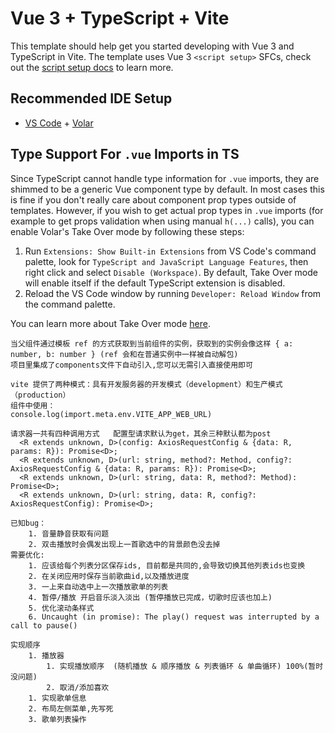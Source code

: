 # Vue 3 + TypeScript + Vite

This template should help get you started developing with Vue 3 and TypeScript in Vite. The template uses Vue 3 `<script setup>` SFCs, check out the [script setup docs](https://v3.vuejs.org/api/sfc-script-setup.html#sfc-script-setup) to learn more.

## Recommended IDE Setup

- [VS Code](https://code.visualstudio.com/) + [Volar](https://marketplace.visualstudio.com/items?itemName=Vue.volar)

## Type Support For `.vue` Imports in TS

Since TypeScript cannot handle type information for `.vue` imports, they are shimmed to be a generic Vue component type by default. In most cases this is fine if you don't really care about component prop types outside of templates. However, if you wish to get actual prop types in `.vue` imports (for example to get props validation when using manual `h(...)` calls), you can enable Volar's Take Over mode by following these steps:

1. Run `Extensions: Show Built-in Extensions` from VS Code's command palette, look for `TypeScript and JavaScript Language Features`, then right click and select `Disable (Workspace)`. By default, Take Over mode will enable itself if the default TypeScript extension is disabled.
2. Reload the VS Code window by running `Developer: Reload Window` from the command palette.

You can learn more about Take Over mode [here](https://github.com/johnsoncodehk/volar/discussions/471).

````
当父组件通过模板 ref 的方式获取到当前组件的实例，获取到的实例会像这样 { a: number, b: number } (ref 会和在普通实例中一样被自动解包)
项目里集成了components文件下自动引入,您可以无需引入直接使用即可

vite 提供了两种模式：具有开发服务器的开发模式（development）和生产模式（production）
组件中使用：
console.log(import.meta.env.VITE_APP_WEB_URL)

请求器一共有四种调用方式   配置型请求默认为get，其余三种默认都为post
  <R extends unknown, D>(config: AxiosRequestConfig & {data: R, params: R}): Promise<D>;
  <R extends unknown, D>(url: string, method?: Method, config?: AxiosRequestConfig & {data: R, params: R}): Promise<D>;
  <R extends unknown, D>(url: string, data: R, method?: Method): Promise<D>;
  <R extends unknown, D>(url: string, data: R, config?: AxiosRequestConfig): Promise<D>;
````

```
已知bug：
    1. 音量静音获取有问题
    2. 双击播放时会偶发出现上一首歌选中的背景颜色没去掉
需要优化:
    1. 应该给每个列表分区保存ids, 目前都是共同的,会导致切换其他列表ids也变换
    2. 在关闭应用时保存当前歌曲id,以及播放进度
    3. 一上来自动选中上一次播放歌单的列表
    4. 暂停/播放 开启音乐淡入淡出 (暂停播放已完成，切歌时应该也加上)
    5. 优化滚动条样式
    6. Uncaught (in promise): The play() request was interrupted by a call to pause()

实现顺序
    1. 播放器
        1. 实现播放顺序  (随机播放 & 顺序播放 & 列表循环 & 单曲循环) 100%(暂时没问题)
        2. 取消/添加喜欢
    1. 实现歌单信息
    2. 布局左侧菜单,先写死
    3. 歌单列表操作

```